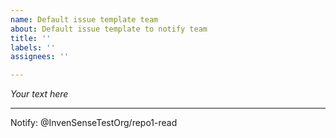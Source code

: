 ```yaml
---
name: Default issue template team
about: Default issue template to notify team
title: ''
labels: ''
assignees: ''

---
```


_Your text here_

---
Notify: @InvenSenseTestOrg/repo1-read
